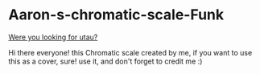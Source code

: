 # Aaron-s-chromatic-scale-Funk
[Were you looking for utau?](https://github.com/AaronLegendary/Aaron-s-Utau-Voicebanks-Funk)

Hi there everyone! this Chromatic scale created by me, if you want to use this as a cover, sure! use it, and don't forget to credit me :)
